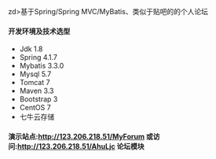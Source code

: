 zd>基于Spring/Spring MVC/MyBatis、类似于贴吧的的个人论坛

#### 开发环境及技术选型
- Jdk 1.8
- Spring 4.1.7
- Mybatis 3.3.0
- Mysql 5.7
- Tomcat 7
- Maven 3.3
- Bootstrap 3
- CentOS 7
- 七牛云存储

#### 演示站点:http://123.206.218.51/MyForum  或访问:http://123.206.218.51/AhuLjc 论坛模块  
